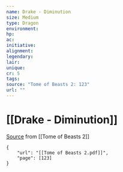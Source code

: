 ```yaml
---
name: Drake - Diminution
size: Medium
type: Dragon
environment: 
hp: 
ac: 
initiative: 
alignment: 
legendary: 
lair: 
unique: 
cr: 5
tags: 
source: "Tome of Beasts 2: 123"
url: ""
---
```

# [[Drake - Diminution]]

[Source](zotero://open-pdf/library/items/9UQIAB6R?page=123) from [[Tome of Beasts 2]]

```pdf
{
	"url": "[[Tome of Beasts 2.pdf]]",
	"page": [123]
}
```

